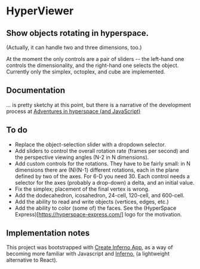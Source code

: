 HyperViewer
===========

## Show objects rotating in hyperspace.

(Actually, it can handle two and three dimensions, too.)

At the moment the only controls are a pair of sliders -- the left-hand one
controls the dimensionality, and the right-hand one selects the object.
Currently only the simplex, octoplex, and cube are implemented.

## Documentation

... is pretty sketchy at this point, but there is a narrative of the
development process at [Adventures in hyperspace (and
JavaScript)](https://computer-curmudgeon.com/2018/10/08/adventures-in-hyperspace.html)

## To do

  * Replace the object-selection slider with a dropdown selector.
  * Add sliders to control the overall rotation rate (frames per second) and
	the perspective viewing angles (N-2 in N dimensions).
  * Add custom controls for the rotations.  They have to be fairly small: in N
	dimensions there are (N)(N-1) different rotations, each in the plane
	defined by two of the axes.  For 6-D you need 30.  Each control needs a
	selector for the axes (probably a drop-down) a delta, and an initial value.
  * Fix the simplex; placement of the final vertex is wrong.
  * Add the dodecahedron, icosahedron, 24-cell, 120-cell, and 600-cell.
  * Add the ability to read and write objects (vertices, edges, etc.)
  * Add the ability to color (some of) the faces.  See the (HyperSpace
	Express)[https://hyperspace-express.com/] logo for the motivation.

## Implementation notes

This project was bootstrapped with [Create Inferno
App](https://github.com/infernojs/create-inferno-app), as a way of becoming
more familiar with Javascript and [Inferno](https://github.com/infernojs/), (a
lightweight alternative to React).

